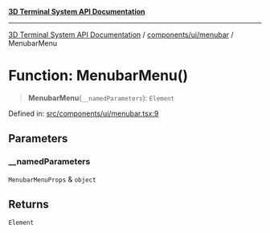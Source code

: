 [**3D Terminal System API Documentation**](../../../../README.md)

***

[3D Terminal System API Documentation](../../../../README.md) / [components/ui/menubar](../README.md) / MenubarMenu

# Function: MenubarMenu()

> **MenubarMenu**(`__namedParameters`): `Element`

Defined in: [src/components/ui/menubar.tsx:9](https://github.com/Dicommunitas/ThreeJS_Terminal_3D/blob/20cf40967bd739fbee6d804c3e821483cc482c65/src/components/ui/menubar.tsx#L9)

## Parameters

### \_\_namedParameters

`MenubarMenuProps` & `object`

## Returns

`Element`
